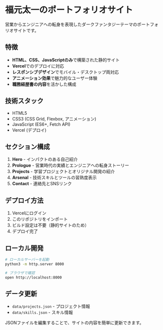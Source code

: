 # 福元太一のポートフォリオサイト

営業からエンジニアへの転身を表現したダークファンタジーテーマのポートフォリオサイトです。

## 特徴

- **HTML、CSS、JavaScriptのみ**で構築された静的サイト
- **Vercel**でのデプロイに対応
- **レスポンシブデザイン**でモバイル・デスクトップ両対応
- **アニメーション効果**で魅力的なユーザー体験
- **職務経歴書の内容**を活かした構成

## 技術スタック

- HTML5
- CSS3 (CSS Grid, Flexbox, アニメーション)
- JavaScript (ES6+, Fetch API)
- Vercel (デプロイ)

## セクション構成

1. **Hero** - インパクトのある自己紹介
2. **Prologue** - 営業時代の実績とエンジニアへの転身ストーリー
3. **Projects** - 学習プロジェクトとオリジナル開発の紹介
4. **Arsenal** - 技術スキルとツールの習熟度表示
5. **Contact** - 連絡先とSNSリンク

## デプロイ方法

1. Vercelにログイン
2. このリポジトリをインポート
3. ビルド設定は不要（静的サイトのため）
4. デプロイ完了

## ローカル開発

```bash
# ローカルサーバーを起動
python3 -m http.server 8000

# ブラウザで確認
open http://localhost:8000
```

## データ更新

- `data/projects.json` - プロジェクト情報
- `data/skills.json` - スキル情報

JSONファイルを編集することで、サイトの内容を簡単に更新できます。

